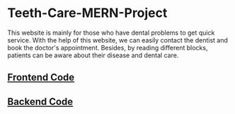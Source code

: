 # Teeth-Care-MERN-Project
This website is mainly for those who have dental problems to get quick service. With the help of this website, we can easily contact the dentist and book the doctor's appointment. Besides, by reading different blocks, patients can be aware about their disease and dental care. 

## [Frontend Code](https://github.com/khanmdsohel02/Teeth-Care)
## [Backend Code](https://github.com/khanmdsohel02/Teeth_care-Backend)
